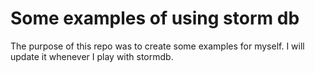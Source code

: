 # Some examples of using storm db
The purpose of this repo was to create some examples for myself.
I will update it whenever I play with stormdb. 